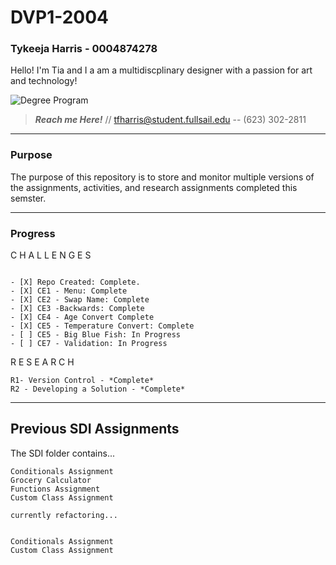 

# DVP1-2004
### Tykeeja Harris - 0004874278 

Hello! I'm Tia and I a am a multidiscplinary designer with a passion for art and technology! 

 ![Degree Program](https://img.shields.io/badge/degree-web%20design%20%26%20development-blue.svg)

> ***Reach me Here!*** // 
tfharris@student.fullsail.edu -- (623) 302-2811 



---
### Purpose

The purpose of this repository is to store and monitor multiple versions of the assignments, activities, and research assignments completed this semster.

---
### Progress


 C H A L L E N G E S
 
 ```
 
- [X] Repo Created: Complete.
- [X] CE1 - Menu: Complete 
- [X] CE2 - Swap Name: Complete
- [X] CE3 -Backwards: Complete
- [X] CE4 - Age Convert Complete
- [X] CE5 - Temperature Convert: Complete
- [ ] CE5 - Big Blue Fish: In Progress
- [ ] CE7 - Validation: In Progress

 ```



R E S E A R C H

```
R1- Version Control - *Complete*
R2 - Developing a Solution - *Complete*
```

---
## Previous SDI Assignments
The SDI folder contains...

```
Conditionals Assignment
Grocery Calculator
Functions Assignment
Custom Class Assignment

currently refactoring...


Conditionals Assignment
Custom Class Assignment
```









